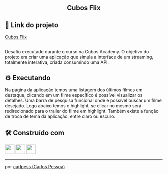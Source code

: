 <h2 align="center">
 Cubos Flix
</h2>

## 🔗 Link do projeto
[Cubos Flix](https://carlpess.github.io/cubos-flix-app/)
## 
Desafio executado durante o curso na Cubos Academy.
O objetivo do projeto era criar uma aplicação que simula a interface de um streaming, totalmente interativa, criada consumindo uma API.

## ⚙️  Executando

Na página da aplicação temos uma listagem dos últimos filmes em destaque, clicando em um filme específico é possível visualizar os detalhes.
Uma barra de pesquisa funcional onde é possível buscar um filme desejado.
Logo abaixo temos o highlight, se clicar no mesmo será redirecionado para o trailer do filme em highlight.
Também existe a função de troca de tema da aplicação, entre claro ou escuro.

## 🛠️  Construído com

<div>
  <img height=30 src="https://img.shields.io/badge/HTML5-E34F26?style=for-the-badge&logo=html5&logoColor=white">
  <img height=30 src="https://img.shields.io/badge/CSS3-1572B6?style=for-the-badge&logo=css3&logoColor=white">
  <img height=30 src="https://img.shields.io/badge/JavaScript-F7DF1E?style=for-the-badge&logo=javascript&logoColor=black">
</div>

---
por [carlpess (Carlos Pessoa)](https://github.com/carlpess)
